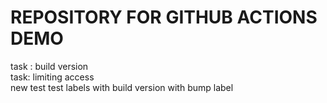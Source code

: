 # REPOSITORY FOR GITHUB ACTIONS DEMO
task : build version</br>
task: limiting access</br>
new test
test labels with build version
with bump label
